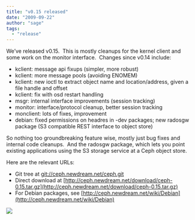 ```yaml
---
title: "v0.15 released"
date: "2009-09-22"
author: "sage"
tags: 
  - "release"
---
```


We’ve released v0.15.  This is mostly cleanups for the kernel client and some work on the monitor interface.  Changes since v0.14 include:

- kclient: message api fixups (simpler, more robust)
- kclient: more message pools (avoiding ENOMEM)
- kclient: new ioctl to extract object name and location/address, given a file handle and offset
- kclient: fix with osd restart handling
- msgr: internal interface improvements (session tracking)
- monitor: interface/protocol cleanup, better session tracking
- monclient: lots of fixes, improvement
- debian: fixed permissions on headres in -dev packages; new radosgw package (S3 compatible REST interface to object store)

So nothing too groundbreaking feature wise, mostly just bug fixes and internal code cleanups.  And the radosgw package, which lets you point existing applications using the S3 storage service at a Ceph object store.

Here are the relevant URLs:

- Git tree at [git://ceph.newdream.net/ceph.git](git://ceph.newdream.net/ceph.git)
- Direct download at [http://ceph.newdream.net/download/ceph-0.15.tar.gz](http://ceph.newdream.net/download/ceph-0.15.tar.gz)
- For Debian packages, see [http://ceph.newdream.net/wiki/Debian](http://ceph.newdream.net/wiki/Debian)

![](http://track.hubspot.com/__ptq.gif?a=268973&k=14&bu=http://ceph.com&r=http://ceph.com/releases/v015-released/&bvt=rss&p=wordpress)
